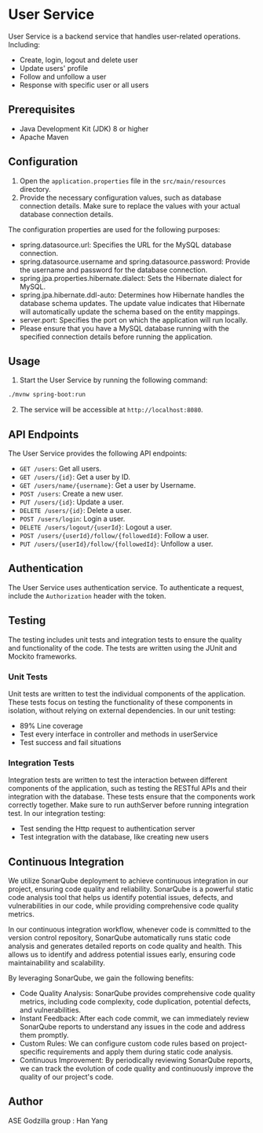 # User Service

User Service is a backend service that handles user-related operations. 
Including:
- Create, login, logout and delete user
- Update users' profile
- Follow and unfollow a user
- Response with specific user or all users

## Prerequisites

- Java Development Kit (JDK) 8 or higher
- Apache Maven

## Configuration

1. Open the `application.properties` file in the `src/main/resources` directory.
2. Provide the necessary configuration values, such as database connection details.
   Make sure to replace the values with your actual database connection details.

The configuration properties are used for the following purposes:

- spring.datasource.url: Specifies the URL for the MySQL database connection.
- spring.datasource.username and spring.datasource.password: Provide the username and password for the database connection.
- spring.jpa.properties.hibernate.dialect: Sets the Hibernate dialect for MySQL.
- spring.jpa.hibernate.ddl-auto: Determines how Hibernate handles the database schema updates. The update value indicates that Hibernate will automatically update the schema based on the entity mappings.
- server.port: Specifies the port on which the application will run locally.
- Please ensure that you have a MySQL database running with the specified connection details before running the application.

## Usage

1. Start the User Service by running the following command:

```bash
./mvnw spring-boot:run
```


2. The service will be accessible at `http://localhost:8080`.

## API Endpoints

The User Service provides the following API endpoints:

- `GET /users`: Get all users.
- `GET /users/{id}`: Get a user by ID.
- `GET /users/name/{username}`: Get a user by Username.
- `POST /users`: Create a new user.
- `PUT /users/{id}`: Update a user.
- `DELETE /users/{id}`: Delete a user.
- `POST /users/login`: Login a user.
- `DELETE /users/logout/{userId}`: Logout a user.
- `POST /users/{userId}/follow/{followedId}`: Follow a user.
- `PUT /users/{userId}/follow/{followedId}`: Unfollow a user.

## Authentication

The User Service uses authentication service. To authenticate a request, include the `Authorization` header with the token.

## Testing
The testing includes unit tests and integration tests to ensure the quality and functionality of the code. 
The tests are written using the JUnit and Mockito frameworks.

### Unit Tests

Unit tests are written to test the individual components of the application. 
These tests focus on testing the functionality of these components in isolation, without relying on external dependencies.
In our unit testing:
- 89% Line coverage
- Test every interface in controller and methods in userService
- Test success and fail situations

### Integration Tests


Integration tests are written to test the interaction between different components of the application, 
such as testing the RESTful APIs and their integration with the database. 
These tests ensure that the components work correctly together. Make sure to run authServer before running integration test.
In our integration testing:
- Test sending the Http request to authentication server
- Test integration with the database, like creating new users

## Continuous Integration
We utilize SonarQube deployment to achieve continuous integration in our project, ensuring code quality and reliability. SonarQube is a powerful static code analysis tool that helps us identify potential issues, defects, and vulnerabilities in our code, while providing comprehensive code quality metrics.

In our continuous integration workflow, whenever code is committed to the version control repository, SonarQube automatically runs static code analysis and generates detailed reports on code quality and health. This allows us to identify and address potential issues early, ensuring code maintainability and scalability.

By leveraging SonarQube, we gain the following benefits:

- Code Quality Analysis: SonarQube provides comprehensive code quality metrics, including code complexity, code duplication, potential defects, and vulnerabilities.
- Instant Feedback: After each code commit, we can immediately review SonarQube reports to understand any issues in the code and address them promptly.
- Custom Rules: We can configure custom code rules based on project-specific requirements and apply them during static code analysis.
- Continuous Improvement: By periodically reviewing SonarQube reports, we can track the evolution of code quality and continuously improve the quality of our project's code.

## Author

ASE Godzilla group : Han Yang
